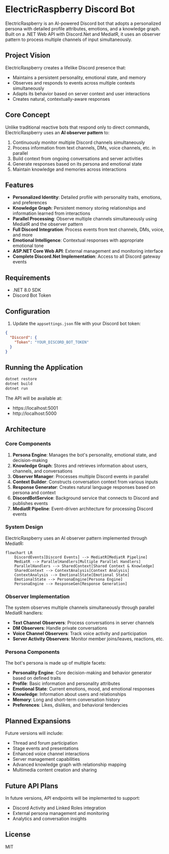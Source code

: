 # ElectricRaspberry Discord Bot

ElectricRaspberry is an AI-powered Discord bot that adopts a personalized persona with detailed profile attributes, emotions, and a knowledge graph. Built on a .NET Web API with Discord.Net and MediatR, it uses an observer pattern to process multiple channels of input simultaneously.

## Project Vision

ElectricRaspberry creates a lifelike Discord presence that:
- Maintains a persistent personality, emotional state, and memory
- Observes and responds to events across multiple contexts simultaneously
- Adapts its behavior based on server context and user interactions
- Creates natural, contextually-aware responses

## Core Concept

Unlike traditional reactive bots that respond only to direct commands, ElectricRaspberry uses an **AI observer pattern** to:
1. Continuously monitor multiple Discord channels simultaneously
2. Process information from text channels, DMs, voice channels, etc. in parallel
3. Build context from ongoing conversations and server activities
4. Generate responses based on its persona and emotional state
5. Maintain knowledge and memories across interactions

## Features

- **Personalized Identity**: Detailed profile with personality traits, emotions, and preferences
- **Knowledge Graph**: Persistent memory storing relationships and information learned from interactions
- **Parallel Processing**: Observe multiple channels simultaneously using MediatR and the observer pattern
- **Full Discord Integration**: Process events from text channels, DMs, voice, and more
- **Emotional Intelligence**: Contextual responses with appropriate emotional tone
- **ASP.NET Core Web API**: External management and monitoring interface
- **Complete Discord.Net Implementation**: Access to all Discord gateway events

## Requirements

- .NET 8.0 SDK
- Discord Bot Token

## Configuration

1. Update the `appsettings.json` file with your Discord bot token:

```json
{
  "Discord": {
    "Token": "YOUR_DISCORD_BOT_TOKEN"
  }
}
```

## Running the Application

```bash
dotnet restore
dotnet build
dotnet run
```

The API will be available at:
- https://localhost:5001
- http://localhost:5000

## Architecture

### Core Components

1. **Persona Engine**: Manages the bot's personality, emotional state, and decision-making
2. **Knowledge Graph**: Stores and retrieves information about users, channels, and conversations
3. **Observer Manager**: Processes multiple Discord events in parallel
4. **Context Builder**: Constructs conversation context from various inputs
5. **Response Generator**: Creates natural language responses based on persona and context
6. **DiscordBotService**: Background service that connects to Discord and publishes events
7. **MediatR Pipeline**: Event-driven architecture for processing Discord events

### System Design

ElectricRaspberry uses an AI observer pattern implemented through MediatR:

```mermaid
flowchart LR
    DiscordEvents[Discord Events] --> MediatR[MediatR Pipeline]
    MediatR --> ParallelHandlers[Multiple Parallel Handlers]
    ParallelHandlers --> SharedContext[Shared Context & Knowledge]
    SharedContext --> ContextAnalysis[Context Analysis]
    ContextAnalysis --> EmotionalState[Emotional State]
    EmotionalState --> PersonaEngine[Persona Engine]
    PersonaEngine --> ResponseGen[Response Generation]
```

### Observer Implementation

The system observes multiple channels simultaneously through parallel MediatR handlers:

- **Text Channel Observers**: Process conversations in server channels
- **DM Observers**: Handle private conversations
- **Voice Channel Observers**: Track voice activity and participation
- **Server Activity Observers**: Monitor member joins/leaves, reactions, etc.

### Persona Components

The bot's persona is made up of multiple facets:

- **Personality Engine**: Core decision-making and behavior generator based on defined traits
- **Profile**: Basic information and personality attributes
- **Emotional State**: Current emotions, mood, and emotional responses
- **Knowledge**: Information about users and relationships
- **Memory**: Long and short-term conversation history
- **Preferences**: Likes, dislikes, and behavioral tendencies

## Planned Expansions

Future versions will include:
- Thread and forum participation
- Stage events and presentations
- Enhanced voice channel interactions
- Server management capabilities
- Advanced knowledge graph with relationship mapping
- Multimedia content creation and sharing

## Future API Plans

In future versions, API endpoints will be implemented to support:
- Discord Activity and Linked Roles integration
- External persona management and monitoring
- Analytics and conversation insights

## License

MIT
